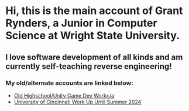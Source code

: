 # Hi, this is the main account of Grant Rynders, a Junior in Computer Science at Wright State University.
## I love software development of all kinds and am currently self-teaching reverse engineering!
### My old/alternate accounts are linked below:
* <a href="https://github.com/ScarfKid188">Old Highschool/Unity Game Dev Work</a
* <a href="https://github.com/GrantRynders">University of Cincinnati Work Up Until Summer 2024</a>
